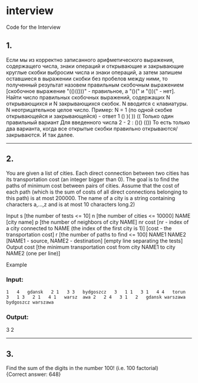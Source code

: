 # interview
Code for the Interview
## 1.
Если мы из корректно записанного арифметического выражения, содержащего числа,
знаки операций и открывающие и закрывающие круглые скобки выбросим числа и знаки
операций, а затем запишем оставшиеся в выражении скобки без пробелов между ними,
то полученный результат назовем правильным скобочным выражением [скобочное
выражение "(()(()))" - правильное, а "()(" и "())(" - нет].
Найти число правильных скобочных выражений, содержащих N открывающихся и N
закрывающихся скобок. N вводится с клавиатуры. N неотрицательное целое число.
Пример:
N = 1 (по одной скобке открывающейся и закрывающейся) - ответ 1
()
)(
))
((
Только один правильный вариант
Для введенного числа 2 - 2 :
()()
(())
То есть только два варианта, когда все открытые скобки правильно открываются/
закрываются.
И так далее.
***
## 2.
You are given a list of cities. Each direct connection between two cities has its transportation
cost (an integer bigger than 0). The goal is to find the paths of minimum cost between pairs of
cities. Assume that the cost of each path (which is the sum of costs of all direct connections
belonging to this path) is at most 200000. The name of a city is a string containing characters
a,...,z and is at most 10 characters long.2)

Input
s [the number of tests <= 10]
n [the number of cities <= 10000]
NAME [city name]
p [the number of neighbors of city NAME]
nr cost [nr - index of a city connected to NAME (the index of the first city is 1)]
[cost - the transportation cost]
r [the number of paths to find <= 100]
NAME1 NAME2 [NAME1 - source, NAME2 - destination]
[empty line separating the tests]
Output
cost [the minimum transportation cost from city NAME1 to city NAME2 (one per line)]

Example

### Input:
`
1  
4  
gdansk  
2 1  
3 3  
bydgoszcz  
3  
1 1  
3 1  
4 4  
torun  
3  
1 3  
2 1  
4 1  
warsz  awa
2  
2 4  
3 1  
2  
gdansk warszawa  
bydgoszcz warszawa  `

### Output:
3
2

***
## 3.
Find the sum of the digits in the number 100! (i.e. 100 factorial)  
{Correct answer: 648}
